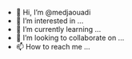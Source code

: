 - 👋 Hi, I’m @medjaouadi
- 👀 I’m interested in ...
- 🌱 I’m currently learning ...
- 💞️ I’m looking to collaborate on ...
- 📫 How to reach me ...

<!---
medjaouadi/medjaouadi is a ✨ special ✨ repository because its `README.md` (this file) appears on your GitHub profile.
You can click the Preview link to take a look at your changes.
--->
